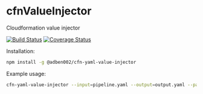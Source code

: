 # cfnValueInjector
Cloudformation value injector

[![Build Status](https://api.travis-ci.org/adben002/cfnYamlValueInjector.svg?branch=master)](https://api.travis-ci.org/adben002/cfnYamlValueInjector.svg?) 
[![Coverage Status](https://coveralls.io/repos/github/adben002/cfnYamlValueInjector/badge.svg?branch=master)](https://coveralls.io/github/adben002/cfnYamlValueInjector?branch=master)

Installation:
```bash
npm install -g @adben002/cfn-yaml-value-injector
```

Example usage:

```bash
cfn-yaml-value-injector --input=pipeline.yaml --output=output.yaml --param.Mappings.InstanceValues.someKey=somevalue
```
